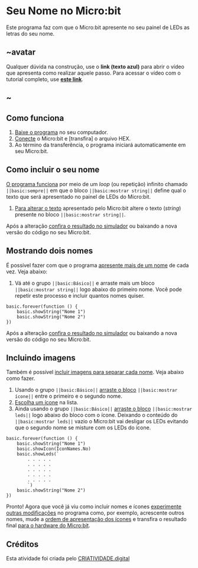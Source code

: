 # Seu Nome no Micro:bit
Este programa faz com que o Micro:bit apresente no seu painel de LEDs as letras do seu nome. 

## ~avatar

Qualquer dúvida na construção, use o **link (texto azul)** para abrir o vídeo que apresenta como realizar aquele passo. Para acessar o vídeo com o tutorial completo, use [**este link**](https://youtu.be/3d71vvRIwuY).

## ~

## Como funciona
1. [Baixe o programa](https://youtu.be/3d71vvRIwuY?t=1m16s) no seu computador.
1. [Conecte](https://youtu.be/3d71vvRIwuY?t=2m12s) o Micro:bit e [transfira] o arquivo HEX.
1. Ao término da transferência, o programa iniciará automaticamente em seu Micro:bit.

## Como incluir o seu nome
[O programa funciona](https://youtu.be/3d71vvRIwuY?t=5m21s) por meio de um *loop* (ou repetição) infinito chamado ```||basic:sempre||``` em que o bloco  ```||basic:mostrar string||``` define qual o texto que será apresentado no painel de LEDs do Micro:bit. 

1. [Para alterar o texto](https://youtu.be/3d71vvRIwuY?t=5m58s) apresentado pelo Micro:bit altere o texto (*string*) presente no bloco ```||basic:mostrar string||```.

Após a alteração [confira o resultado no simulador](https://youtu.be/3d71vvRIwuY?t=6m21s) ou baixando a nova versão do código no seu Micro:bit.

## Mostrando dois nomes
É possível fazer com que o programa [apresente mais de um nome](https://youtu.be/3d71vvRIwuY?t=7m10s) de cada vez. Veja abaixo:
1. Vá até o grupo ```||basic:Básico||``` e arraste mais um bloco ``||basic:mostrar string||`` logo abaixo do primeiro nome. Você pode repetir este processo e incluir quantos nomes quiser.

```blocks
basic.forever(function () {
    basic.showString("Nome 1")
    basic.showString("Nome 2")
})
```
Após a alteração [confira o resultado no simulador](https://youtu.be/3d71vvRIwuY?t=8m20s) ou baixando a nova versão do código no seu Micro:bit.

## Incluindo imagens
Também é possível [incluir imagens para separar cada nome](https://youtu.be/3d71vvRIwuY?t=8m51s). Veja abaixo como fazer.
1. Usando o grupo ```||basic:Básico||``` [arraste o bloco](https://youtu.be/3d71vvRIwuY?t=8m57s) ```||basic:mostrar ícone||``` entre o primeiro e o segundo nome.
1. [Escolha um ícone](https://youtu.be/3d71vvRIwuY?t=9m25s) na lista.
1. Ainda usando o grupo ```||basic:Básico||``` [arraste o bloco](https://youtu.be/3d71vvRIwuY?t=9m49s) ```||basic:mostrar leds||``` logo abaixo do bloco com o ícone. Deixando o conteúdo do ```||basic:mostrar leds||``` vazio o Micro:bit vai desligar os LEDs evitando que o segundo nome se misture com os LEDs do ícone.

```blocks
basic.forever(function () {
    basic.showString("Nome 1")
    basic.showIcon(IconNames.No)
    basic.showLeds(`
        . . . . .
        . . . . .
        . . . . .
        . . . . .
        . . . . .
        `)
    basic.showString("Nome 2")
})
```
Pronto! Agora que você já viu como incluir nomes e ícones [experimente outras modificações](https://youtu.be/3d71vvRIwuY?t=11m46s) no programa como, por exemplo, acrescente outros nomes, mude a [ordem de apresentação dos ícones](https://youtu.be/3d71vvRIwuY?t=12m03s) e transfira o resultado final [para o hardware do Micro:bit](https://youtu.be/3d71vvRIwuY?t=14m00s).

## Créditos
Esta atividade foi criada pelo [CRIATIVIDADE.digital](https://criatividade.digital)

